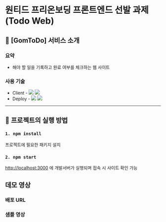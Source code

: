 # 원티드 프리온보딩 프론트엔드 선발 과제 (Todo Web)

## 🐻 [GomToDo] 서비스 소개
### 요약
* 해야 할 일을 기록하고 완료 여부를 체크하는 웹 사이트
### 사용 기술
* Client - <img src="https://img.shields.io/badge/React-61DAFB?style=flat-square&logo=React&logoColor=black"/> <img src="https://img.shields.io/badge/styled components-DB7093?style=flat-square&logo=styled-components&logoColor=white"/>
* Deploy - <img src="https://img.shields.io/badge/Amazon EC2-FF9900?style=flat-square&logo=Amazon EC2&logoColor=white"/> <img src="https://img.shields.io/badge/NGINX-009639?style=flat-square&logo=NGINX&logoColor=white"/>

---

## 🐻 프로젝트의 실행 방법
### `1. npm install`
프로젝트에 필요한 패키지 설치
### `2. npm start`
[http://localhost:3000](http://localhost:3000) 에 개발서버가 실행되며 접속 시 사이트 확인 가능

## 데모 영상
### 배포 URL

### 샘플 영상